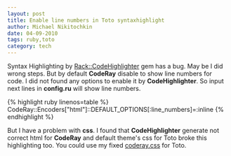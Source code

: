 ```yaml
---
layout: post
title: Enable line numbers in Toto syntaxhighlight
author: Michael Nikitochkin
date: 04-09-2010
tags: ruby,toto
category: tech
---
```


  Syntax Highlighting by [Rack::CodeHighlighter](http://github.com/wbzyl/rack-codehighlighter) gem has a bug. May be I did wrong steps. But by default __CodeRay__ disable to show line numbers for code. I did not found any options to enable it by __CodeHighlighter__. So input next lines in __config.ru__ will show line numbers.

{% highlight ruby linenos=table %}
CodeRay::Encoders["html"]::DEFAULT_OPTIONS[:line_numbers]=:inline
{% endhighlight %}
    
  But I have a problem with __css__. I found that __CodeHighlighter__ generate not correct html for __CodeRay__ and default theme's css for Toto broke this highlighting too. You could use my fixed [coderay.css](/css/coderay.css) for Toto.
